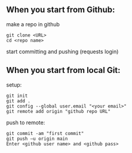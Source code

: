 ## When you start from Github:

make a repo in github

```
git clone <URL>
cd <repo name>
```

start committing and pushing (requests login)

## When you start from local Git:

setup:

```
git init
git add .
git config --global user.email "<your email>"
git remote add origin "github repo URL"
```

push to remote:

```
git commit -am "first commit"
git push –u origin main
Enter <github user name> and <github pass>
```
